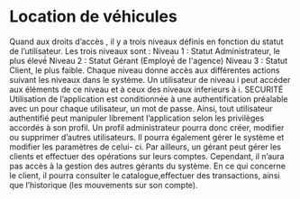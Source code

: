 # Location de véhicules

Quand aux droits d’accès , il y a trois niveaux définis en fonction du statut de l’utilisateur.
Les trois niveaux sont :
Niveau 1 : Statut Administrateur, le plus élevé́ 
Niveau 2 : Statut Gérant (Employé́ de l'agence) 
Niveau 3 : Statut Client, le plus faible. 
Chaque niveau donne accès aux différentes actions suivant les niveaux dans le système. 
Un utilisateur de niveau i peut accéder aux éléments de ce niveau et à ceux des niveaux inferieurs à i.
SECURITÉ 
Utilisation de l’application est conditionnée à une authentification préalable 
avec un pour chaque utilisateur, un mot de passe. Ainsi, tout utilisateur authentifié peut manipuler
 librement l’application selon les privilèges accordés à son profil. 
Un profil administrateur pourra donc créer, modifier ou supprimer d’autres utilisateurs. 
Il pourra également gérer le système et modifier les paramètres de celui- ci. Par ailleurs, un gérant peut gérer les clients et effectuer des opérations sur leurs comptes. Cependant, 
il n’aura pas accès à la gestion des autres gérants du système. 
En ce qui concerne le client, il pourra consulter le catalogue,effectuer des transactions, ainsi que l’historique (les mouvements sur son compte). 



 


